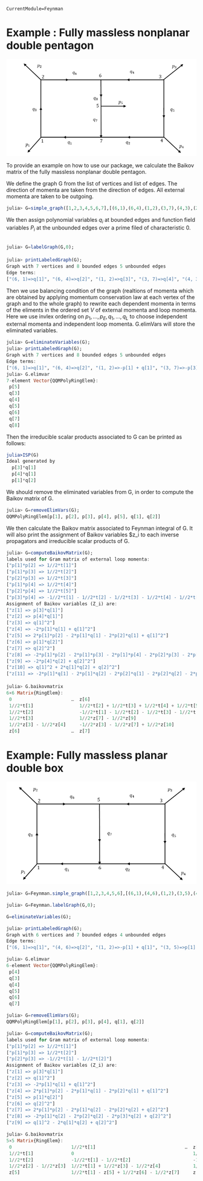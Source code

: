 ```@meta
CurrentModule=Feynman
```
# Example : Fully massless nonplanar double pentagon

![alt text](img/non%20plannar%20double%20pentagon.png)

To provide an example on how to use our package, we calculate the Baikov matrix of the fully massless nonplanar double pentagon. 

We define the graph G from the list of vertices and list of edges. The direction of momenta are taken from the direction  of edges. All external momenta are taken to be outgoing.

```julia
julia> G=simple_graph([1,2,3,4,5,6,7],[(6,1),(6,4),(1,2),(3,7),(4,3),(2,7),(5,6),(7,5),1,2,3,4,5]);
```

We then assign polynomial variables $q_i$ at bounded edges and function field variables $P_i$ at the unbounded edges over a prime filed of characteristic 0.

```julia

julia> G=labelGraph(G,0);

julia> printLabeledGraph(G);
Graph with 7 vertices and 8 bounded edges 5 unbounded edges
Edge terms:
["(6, 1)=>q[1]", "(6, 4)=>q[2]", "(1, 2)=>q[3]", "(3, 7)=>q[4]", "(4, 3)=>q[5]", "(2, 7)=>q[6]", "(5, 6)=>q[7]", "(7, 5)=>q[8]", "1=>p[1]", "2=>p[2]", "3=>p[3]", "4=>p[4]", "5=>p[5]"]

```

Then we use balancing condition of the graph (realtions of momenta which are obtained by applying momentum conservation law at each vertex of the graph and to the whole graph) to rewrite each dependent momenta in terms of the eliments in the ordered set $V$ of external momenta and loop momenta. Here we use invlex ordering on $p_1,...,p_E,q_1,...,q_L$ to choose independent external momenta and independent loop momenta. G.elimVars will store the eliminated variables.

```julia
julia> G=eliminateVariables(G);
julia> printLabeledGraph(G);
Graph with 7 vertices and 8 bounded edges 5 unbounded edges
Edge terms:
["(6, 1)=>q[1]", "(6, 4)=>q[2]", "(1, 2)=>-p[1] + q[1]", "(3, 7)=>-p[3] - p[4] + q[2]", "(4, 3)=>-p[4] + q[2]", "(2, 7)=>-p[1] - p[2] + q[1]", "(5, 6)=>q[1] + q[2]", "(7, 5)=>-p[1] - p[2] - p[3] - p[4] + q[1] + q[2]", "1=>p[1]", "2=>p[2]", "3=>p[3]", "4=>p[4]", "5=>-p[1] - p[2] - p[3] - p[4]"]
julia> G.elimvar
7-element Vector{QQMPolyRingElem}:
 p[5]
 q[3]
 q[4]
 q[5]
 q[6]
 q[7]
 q[8]
```
Then the irreducible scalar products associated to G can be printed as follows:

```julia
julia>ISP(G)
Ideal generated by
  p[3]*q[1]
  p[4]*q[1]
  p[1]*q[2]
```

We should remove the eliminated variables from G, in order to compute the Baikov matrix of G.
```julia
julia> G=removeElimVars(G);
QQMPolyRingElem[p[1], p[2], p[3], p[4], p[5], q[1], q[2]]
```


We then calculate the Baikov matrix associated to Feynman integral of G. It will also print the assignment of Baikov variables $z_i to each inverse propagators and irreducible scalar products of G.

```julia
julia> G=computeBaikovMatrix(G);
labels used for Gram matrix of external loop momenta:
["p[1]*p[2] => 1//2*t[1]"]
["p[1]*p[3] => 1//2*t[2]"]
["p[2]*p[3] => 1//2*t[3]"]
["p[1]*p[4] => 1//2*t[4]"]
["p[2]*p[4] => 1//2*t[5]"]
["p[3]*p[4] => -1//2*t[1] - 1//2*t[2] - 1//2*t[3] - 1//2*t[4] - 1//2*t[5]"]
Assignment of Baikov variables (Z_i) are:
["z[1] => p[3]*q[1]"]
["z[2] => p[4]*q[1]"]
["z[3] => q[1]^2"]
["z[4] => -2*p[1]*q[1] + q[1]^2"]
["z[5] => 2*p[1]*p[2] - 2*p[1]*q[1] - 2*p[2]*q[1] + q[1]^2"]
["z[6] => p[1]*q[2]"]
["z[7] => q[2]^2"]
["z[8] => -2*p[1]*p[2] - 2*p[1]*p[3] - 2*p[1]*p[4] - 2*p[2]*p[3] - 2*p[2]*p[4] - 2*p[3]*q[2] - 2*p[4]*q[2] + q[2]^2"]
["z[9] => -2*p[4]*q[2] + q[2]^2"]
["z[10] => q[1]^2 + 2*q[1]*q[2] + q[2]^2"]
["z[11] => -2*p[1]*q[1] - 2*p[1]*q[2] - 2*p[2]*q[1] - 2*p[2]*q[2] - 2*p[3]*q[1] - 2*p[3]*q[2] - 2*p[4]*q[1] - 2*p[4]*q[2] + q[1]^2 + 2*q[1]*q[2] + q[2]^2"]

julia> G.baikovmatrix
6×6 Matrix{RingElem}:
 0                      …  z[6]
 1//2*t[1]                 1//2*t[2] + 1//2*t[3] + 1//2*t[4] + 1//2*t[5] - z[1] - z[2] - 1//2*z[3] + 1//2*z[5] - z[6] - 1//2*z[7] + 1//2*z[8] + 1//2*z[10] - 1//2*z[11]
 1//2*t[2]                 -1//2*t[1] - 1//2*t[2] - 1//2*t[3] - 1//2*t[4] - 1//2*t[5] - 1//2*z[8] + 1//2*z[9]
 1//2*t[3]                 1//2*z[7] - 1//2*z[9]
 1//2*z[3] - 1//2*z[4]     -1//2*z[3] - 1//2*z[7] + 1//2*z[10]
 z[6]                   …  z[7]
```

# Example: Fully massless planar double box 

![alt text](img/plannar%20box.png)

```julia
julia> G=Feynman.simple_graph([1,2,3,4,5,6],[(6,1),(4,6),(1,2),(3,5),(4,3),(2,5),(5,6),1,2,3,4]);
```

```julia
julia> G=Feynman.labelGraph(G,0);
```

```julia
G=eliminateVariables(G);
```

```julia
julia> printLabeledGraph(G);
Graph with 6 vertices and 7 bounded edges 4 unbounded edges
Edge terms:
["(6, 1)=>q[1]", "(4, 6)=>q[2]", "(1, 2)=>-p[1] + q[1]", "(3, 5)=>p[1] + p[2] - q[2]", "(4, 3)=>p[1] + p[2] + p[3] - q[2]", "(2, 5)=>-p[1] - p[2] + q[1]", "(5, 6)=>q[1] - q[2]", "1=>p[1]", "2=>p[2]", "3=>p[3]", "4=>-p[1] - p[2] - p[3]"]
```

```julia
julia> G.elimvar
6-element Vector{QQMPolyRingElem}:
 p[4]
 q[3]
 q[4]
 q[5]
 q[6]
 q[7]
```

```julia
julia> G=removeElimVars(G);
QQMPolyRingElem[p[1], p[2], p[3], p[4], q[1], q[2]]
```

```julia
julia> G=computeBaikovMatrix(G);
labels used for Gram matrix of external loop momenta:
["p[1]*p[2] => 1//2*t[1]"]
["p[1]*p[3] => 1//2*t[2]"]
["p[2]*p[3] => -1//2*t[1] - 1//2*t[2]"]
Assignment of Baikov variables (Z_i) are:
["z[1] => p[3]*q[1]"]
["z[2] => q[1]^2"]
["z[3] => -2*p[1]*q[1] + q[1]^2"]
["z[4] => 2*p[1]*p[2] - 2*p[1]*q[1] - 2*p[2]*q[1] + q[1]^2"]
["z[5] => p[1]*q[2]"]
["z[6] => q[2]^2"]
["z[7] => 2*p[1]*p[2] - 2*p[1]*q[2] - 2*p[2]*q[2] + q[2]^2"]
["z[8] => -2*p[1]*q[2] - 2*p[2]*q[2] - 2*p[3]*q[2] + q[2]^2"]
["z[9] => q[1]^2 - 2*q[1]*q[2] + q[2]^2"]
```

```julia
julia> G.baikovmatrix
5×5 Matrix{RingElem}:
 0                      1//2*t[1]                                 …  z[5]
 1//2*t[1]              0                                            1//2*t[1] - z[5] + 1//2*z[6] - 1//2*z[7]
 1//2*t[2]              -1//2*t[1] - 1//2*t[2]                       -1//2*t[1] + 1//2*z[7] - 1//2*z[8]
 1//2*z[2] - 1//2*z[3]  1//2*t[1] + 1//2*z[3] - 1//2*z[4]            1//2*z[2] + 1//2*z[6] - 1//2*z[9]
 z[5]                   1//2*t[1] - z[5] + 1//2*z[6] - 1//2*z[7]     z[6]

```